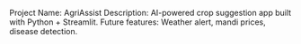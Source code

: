 Project Name: AgriAssist
Description: AI-powered crop suggestion app built with Python + Streamlit.
Future features: Weather alert, mandi prices, disease detection.
